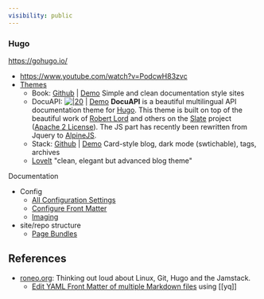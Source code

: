 ```yaml
---
visibility: public
---
```

### Hugo
https://gohugo.io/
- https://www.youtube.com/watch?v=PodcwH83zvc
- [Themes](https://themes.gohugo.io/)
  - Book: [Github](https://github.com/alex-shpak/hugo-book) | [Demo](https://hugo-book-demo.netlify.app/)
    Simple and clean documentation style sites
  - DocuAPI: [![|20](github.png)](https://github.com/bep/docuapi) | [Demo](https://docuapi.netlify.app/)
    **DocuAPI** is a beautiful multilingual API documentation theme for [Hugo](http://gohugo.io/). This theme is built on top of the beautiful work of [Robert Lord](https://github.com/lord) and others on the [Slate](https://github.com/slatedocs/slate) project ([Apache 2 License](https://github.com/slatedocs/slate/blob/master/LICENSE)). The JS part has recently been rewritten from Jquery to [AlpineJS](https://alpinejs.dev/).
  - Stack: [Github](https://github.com/CaiJimmy/hugo-theme-stack) | [Demo](https://demo.stack.jimmycai.com/)
    Card-style blog, dark mode (swtichable), tags, archives
  - [LoveIt](https://github.com/dillonzq/LoveIt)
    "clean, elegant but advanced blog theme"

Documentation
- Config
  - [All Configuration Settings](https://gohugo.io/getting-started/configuration/#all-configuration-settings)
  - [Configure Front Matter](https://gohugo.io/getting-started/configuration/#configure-front-matter)
  - [Imaging](https://gohugo.io/content-management/image-processing/#imaging-configuration)
- site/repo structure
  - [Page Bundles](https://gohugo.io/content-management/page-bundles/)


## References
- [roneo.org](https://roneo.org/en/): Thinking out loud about Linux, Git, Hugo and the Jamstack.
  - [Edit YAML Front Matter of multiple Markdown files](https://roneo.org/en/hugo-edit-yaml-files-from-the-cli-with-yq/) using [[yq]]
